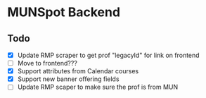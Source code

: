# MUNSpot Backend

## Todo

- [x] Update RMP scraper to get prof "legacyId" for link on frontend
- [ ] Move to frontend???
- [x] Support attributes from Calendar courses
- [x] Support new banner offering fields
- [ ] Update RMP scaper to make sure the prof is from MUN
